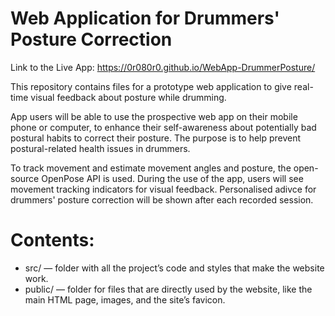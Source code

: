# Web Application for Drummers' Posture Correction

Link to the Live App: https://0r080r0.github.io/WebApp-DrummerPosture/

This repository contains files for a prototype web application to give real-time visual feedback about posture while drumming.

App users will be able to use the prospective web app on their mobile phone or computer, to enhance their self-awareness about potentially bad postural habits to correct their posture. 
The purpose is to help prevent postural-related health issues in drummers.

To track movement and estimate movement angles and posture, the open-source OpenPose API is used. During the use of the app, users will see movement tracking indicators for visual feedback.
Personalised adivce for drummers' posture correction will be shown after each recorded session.

# Contents:

- src/ — folder with all the project’s code and styles that make the website work.
- public/ — folder for files that are directly used by the website, like the main HTML page, images, and the site’s favicon.

